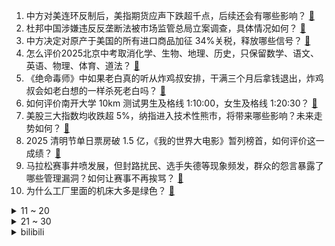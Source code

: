 1. 中方对美连环反制后，美指期货应声下跌超千点，后续还会有哪些影响？ [:link:](https://www.zhihu.com/question/1891570654916097023)
2. 杜邦中国涉嫌违反反垄断法被市场监管总局立案调查，具体情况如何？ [:link:](https://www.zhihu.com/question/1891582094909600764)
3. 中方决定对原产于美国的所有进口商品加征 34%关税，释放哪些信号？ [:link:](https://www.zhihu.com/question/1891553905642558987)
4. 怎么评价2025北京中考取消化学、生物、地理、历史，只保留数学、语文、英语、物理、体育、道法？ [:link:](https://www.zhihu.com/question/662904767)
5. 《绝命毒师》中如果老白真的听从炸鸡叔安排，干满三个月后拿钱退出，炸鸡叔会如老白想的一样杀死老白吗？ [:link:](https://www.zhihu.com/question/556329400)
6. 如何评价南开大学 10km 测试男生及格线 1:10:00，女生及格线 1:20:30？ [:link:](https://www.zhihu.com/question/1890886375215199358)
7. 美股三大指数均收跌超 5%，纳指进入技术性熊市，将带来哪些影响？未来走势如何？ [:link:](https://www.zhihu.com/question/1891607712913138342)
8. 2025 清明节单日票房破 1.5 亿，《我的世界大电影》暂列榜首，如何评价这一成绩？ [:link:](https://www.zhihu.com/question/1891470994843091917)
9. 马拉松赛事井喷发展，但封路扰民、选手失德等现象频发，群众的怨言暴露了哪些管理漏洞？如何让赛事不再挨骂？ [:link:](https://www.zhihu.com/question/15658954278)
10. 为什么工厂里面的机床大多是绿色？ [:link:](https://www.zhihu.com/question/557523834)
<details>
<summary>11 ~ 20</summary>

11. 如何看待梅德韦杰夫错误引用中国古语「子在川上曰：逝者如斯夫，不舍昼夜」？ [:link:](https://www.zhihu.com/question/1891284047193424538)
12. 余承东卸任华为车 BU 董事长，背后原因是什么？对华为汽车业务意味着什么？ [:link:](https://www.zhihu.com/question/1891427634736513420)
13. 德布劳内自宣离队，结束10年曼城球员生涯，如何评价他在曼城的职业生涯？ [:link:](https://www.zhihu.com/question/1891577077817378679)
14. 如何评价冯小刚执导，赵丽颖主演的犯罪电影《向阳·花》？ [:link:](https://www.zhihu.com/question/1890775674018554829)
15. 教育部最新发文，明确将线上线下培训机构全部纳入全国平台全流程监管，能为家长和机构带来哪些便利和保障？ [:link:](https://www.zhihu.com/question/1888593085086282995)
16. 如何通过 AI 建立个人知识库，让科研学习更高效？ [:link:](https://www.zhihu.com/question/1887459120132616868)
17. 各位大佬，对Qwen 3 Max / DeepSeek V4 两个「次世代」模型有啥期待 ？ [:link:](https://www.zhihu.com/question/1890902367785960304)
18. 如何看待廖立对刘备战略混乱的抨击？《隆中对》是否不切实际？ [:link:](https://www.zhihu.com/question/14749500420)
19. 美国「自残式关税」血洗美股，三大股指创近 5 年最大单日跌幅，带来影响有多大？后续走势会如何？ [:link:](https://www.zhihu.com/question/1891393908308670287)
20. 不敢请假的打工人带火「24 小时」出国游，这是一种怎样的体验？有哪些目的地推荐？ [:link:](https://www.zhihu.com/question/1891111433028198670)
</details>
<details>
<summary>21 ~ 30</summary>

21. 重庆女生提醒「甲亢哥」坐轻轨时不文明行为「不要教孩子这样做」，网红的示范效应对孩子成长影响有多大？ [:link:](https://www.zhihu.com/question/1891092500611036501)
22. 为什么茶树、咖啡树和可可树都独立进化出了咖啡因？ [:link:](https://www.zhihu.com/question/15667888990)
23. 孩子三周岁之前，有必要特意带他去那些博物馆或者科技馆吗？ [:link:](https://www.zhihu.com/question/1889758249126975269)
24. 22 岁女骑手车祸去世家属寻目击者定责，具体情况如何？怎样从法律角度解读？ [:link:](https://www.zhihu.com/question/1891056597314269472)
25. 30 岁男子辞职做「赛博祭物」，为什么越来越多的年轻人选择定制「赛博祭物」？这是否消解了死亡的庄严感？ [:link:](https://www.zhihu.com/question/15652968735)
26. 我们真的需要「零百加速三四秒」的平民跑车吗？掌控得了吗？ [:link:](https://www.zhihu.com/question/1890428133892671408)
27. 有哪些科学证实的知识点，但看起来像是在「胡扯」？ [:link:](https://www.zhihu.com/question/1888263573182050587)
28. 为什么抑郁症患者会「变懒」，如不想洗澡、不愿出门？是意志力问题吗？ [:link:](https://www.zhihu.com/question/1890035484564112474)
29. 职场中，怎么委婉地告诉领导，自己干不了那么多事情？ [:link:](https://www.zhihu.com/question/1889723988399337715)
30. 两千年后的人会如何看待现在像《魔法禁书目录》这样的优秀轻小说？会不会和我们现代人看待古典名著那样？ [:link:](https://www.zhihu.com/question/4474241149)
</details><details>
<summary>bilibili</summary>

</details>